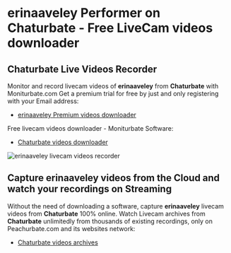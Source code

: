 # erinaaveley Performer on Chaturbate - Free LiveCam videos downloader

## Chaturbate Live Videos Recorder

Monitor and record livecam videos of **erinaaveley** from **Chaturbate** with Moniturbate.com
Get a premium trial for free by just and only registering with your Email address:
* [erinaaveley Premium videos downloader](https://moniturbate.com/request-demo-licence-key.html)

Free livecam videos downloader - Moniturbate Software:
* [Chaturbate videos downloader](https://moniturbate.com/moniturbate-download-software.html)

![erinaaveley livecam videos recorder](https://peachurnet.com/templates/moniturbate-software.png)


## Capture erinaaveley videos from the Cloud and watch your recordings on Streaming

Without the need of downloading a software, capture **erinaaveley** livecam videos from **Chaturbate** 100% online.
Watch Livecam archives from **Chaturbate** unlimitedly from thousands of existing recordings, only on Peachurbate.com and its websites network:
* [Chaturbate videos archives](https://peachurnet.com/)